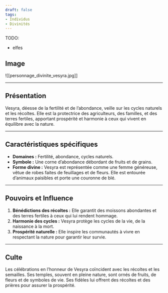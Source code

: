```yaml
---
draft: false
tags:
- Individus
- Divinités
---
```


TODO:
- elfes

## Image

![[personnage_divinite_vesyra.jpg]]

___

## **Présentation**
Vesyra, déesse de la fertilité et de l’abondance, veille sur les cycles naturels et les récoltes. Elle est la protectrice des agriculteurs, des familles, et des terres fertiles, apportant prospérité et harmonie à ceux qui vivent en équilibre avec la nature.

---

## **Caractéristiques spécifiques**
- **Domaines :** Fertilité, abondance, cycles naturels.  
- **Symbole :** Une corne d’abondance débordant de fruits et de grains.  
- **Forme divine :** Vesyra est représentée comme une femme généreuse, vêtue de robes faites de feuillages et de fleurs. Elle est entourée d’animaux paisibles et porte une couronne de blé.

---

## **Pouvoirs et Influence**
1. **Bénédictions des récoltes :** Elle garantit des moissons abondantes et des terres fertiles à ceux qui lui rendent hommage.  
2. **Harmonie des cycles :** Vesyra protège les cycles de la vie, de la naissance à la mort.  
3. **Prospérité naturelle :** Elle inspire les communautés à vivre en respectant la nature pour garantir leur survie.

---

## **Culte**
Les célébrations en l’honneur de Vesyra coïncident avec les récoltes et les semailles. Ses temples, souvent en pleine nature, sont ornés de fruits, de fleurs et de symboles de vie. Ses fidèles lui offrent des récoltes et des prières pour assurer la prospérité.